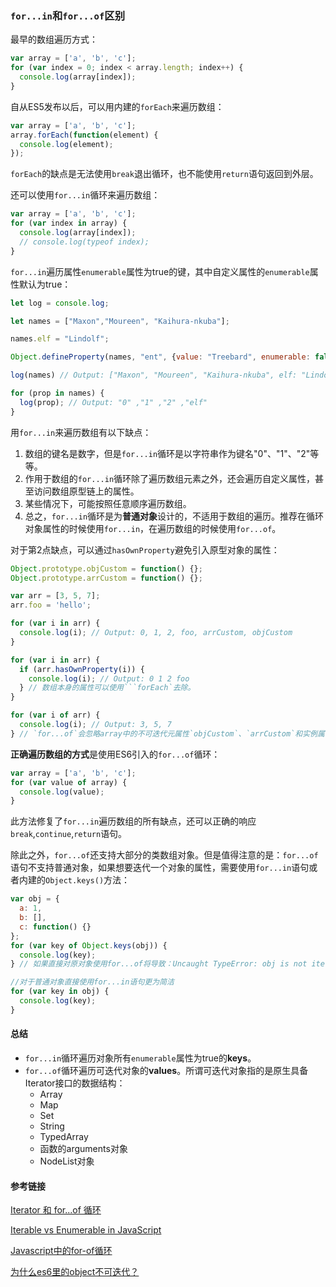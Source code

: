 ### `for...in`和`for...of`区别

最早的数组遍历方式：

```javascript
var array = ['a', 'b', 'c'];
for (var index = 0; index < array.length; index++) {
  console.log(array[index]);
}
```

自从ES5发布以后，可以用内建的`forEach`来遍历数组：

```javascript
var array = ['a', 'b', 'c'];
array.forEach(function(element) {
  console.log(element);
});
```
`forEach`的缺点是无法使用`break`退出循环，也不能使用`return`语句返回到外层。

还可以使用`for...in`循环来遍历数组：
```javascript
var array = ['a', 'b', 'c'];
for (var index in array) {
  console.log(array[index]);
  // console.log(typeof index);
}
```

`for...in`遍历属性`enumerable`属性为true的键，其中自定义属性的`enumerable`属性默认为true：
```javascript
let log = console.log;

let names = ["Maxon","Moureen", "Kaihura-nkuba"];

names.elf = "Lindolf";

Object.defineProperty(names, "ent", {value: "Treebard", enumerable: false});

log(names) // Output: ["Maxon", "Moureen", "Kaihura-nkuba", elf: "Lindolf", ent: "Treebard"]

for (prop in names) {
  log(prop); // Output: "0" ,"1" ,"2" ,"elf"
}

```

用`for...in`来遍历数组有以下缺点：

1. 数组的键名是数字，但是`for...in`循环是以字符串作为键名"0"、"1"、"2"等等。
2. 作用于数组的`for...in`循环除了遍历数组元素之外，还会遍历自定义属性，甚至访问数组原型链上的属性。
3. 某些情况下，可能按照任意顺序遍历数组。
4. 总之，`for...in`循环是为**普通对象**设计的，不适用于数组的遍历。推荐在循环对象属性的时候使用`for...in`，在遍历数组的时候使用`for...of`。

对于第2点缺点，可以通过`hasOwnProperty`避免引入原型对象的属性：
```javascript
Object.prototype.objCustom = function() {};
Object.prototype.arrCustom = function() {};

var arr = [3, 5, 7];
arr.foo = 'hello';

for (var i in arr) {
  console.log(i); // Output: 0, 1, 2, foo, arrCustom, objCustom
}

for (var i in arr) {
  if (arr.hasOwnProperty(i)) {
    console.log(i); // Output: 0 1 2 foo
  } // 数组本身的属性可以使用```forEach`去除。
}

for (var i of arr) {
  console.log(i); // Output: 3, 5, 7
} // `for...of`会忽略array中的不可迭代元属性`objCustom`、`arrCustom`和实例属性`foo`的值。
```

**正确遍历数组的方式**是使用ES6引入的`for...of`循环：
```javascript
var array = ['a', 'b', 'c'];
for (var value of array) {
  console.log(value);
}
```
此方法修复了`for...in`遍历数组的所有缺点，还可以正确的响应`break`,`continue`,`return`语句。

除此之外，`for...of`还支持大部分的类数组对象。但是值得注意的是：`for...of`语句不支持普通对象，如果想要迭代一个对象的属性，需要使用`for...in`语句或者内建的`Object.keys()`方法：

```javascript
var obj = {
  a: 1,
  b: [],
  c: function() {}
};
for (var key of Object.keys(obj)) {
  console.log(key);
} // 如果直接对原对象使用for...of将导致：Uncaught TypeError: obj is not iterable

//对于普通对象直接使用for...in语句更为简洁
for (var key in obj) {
  console.log(key);
}
```

#### 总结

- `for...in`循环遍历对象所有`enumerable`属性为true的**keys**。
- `for...of`循环遍历可迭代对象的**values**。所谓可迭代对象指的是原生具备Iterator接口的数据结构：
  - Array
  - Map
  - Set
  - String
  - TypedArray
  - 函数的arguments对象
  - NodeList对象

#### 参考链接

[Iterator 和 for...of 循环](https://es6.ruanyifeng.com/#docs/iterator)

[Iterable vs Enumerable in JavaScript](https://www.qandeelacademy.com/lesson/javascript-arrays-tutorial/HZjvoftRvGE#:~:text=Iterable%20and%20Enumerable%20are%20different,certain%20values%20from%20the%20object.)

[Javascript中的for-of循环](https://github.com/wujunchuan/wujunchuan.github.io/issues/11)

[为什么es6里的object不可迭代？](https://www.zhihu.com/question/50619539)
